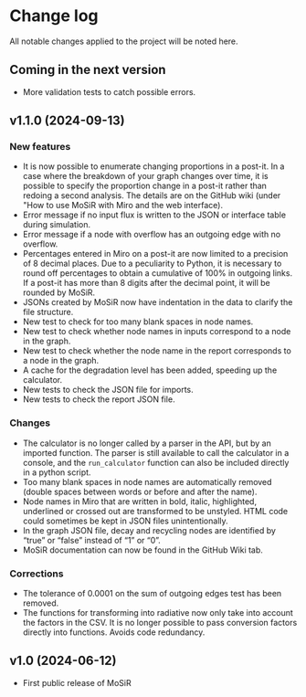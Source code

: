 # Change log
All notable changes applied to the project will be noted here.

## Coming in the next version
* More validation tests to catch possible errors.

## v1.1.0 (2024-09-13)
### New features
* It is now possible to enumerate changing proportions in a post-it. In a case where the breakdown of your graph changes over time, it is possible to specify the proportion change in a post-it rather than redoing a second analysis. The details are on the GitHub wiki (under "How to use MoSiR with Miro and the web interface). 
* Error message if no input flux is written to the JSON or interface table during simulation.
* Error message if a node with overflow has an outgoing edge with no overflow.
* Percentages entered in Miro on a post-it are now limited to a precision of 8 decimal places. Due to a peculiarity to Python, it is necessary to round off percentages to obtain a cumulative of 100% in outgoing links. If a post-it has more than 8 digits after the decimal point, it will be rounded by MoSiR. 
* JSONs created by MoSiR now have indentation in the data to clarify the file structure.
* New test to check for too many blank spaces in node names.
* New test to check whether node names in inputs correspond to a node in the graph.
* New test to check whether the node name in the report corresponds to a node in the graph.
* A cache for the degradation level has been added, speeding up the calculator.
* New tests to check the JSON file for imports.
* New tests to check the report JSON file.

### Changes
* The calculator is no longer called by a parser in the API, but by an imported function. The parser is still available to call the calculator in a console, and the `run_calculator` function can also be included directly in a python script.
* Too many blank spaces in node names are automatically removed (double spaces between words or before and after the name).
* Node names in Miro that are written in bold, italic, highlighted, underlined or crossed out are transformed to be unstyled. HTML code could sometimes be kept in JSON files unintentionally. 
* In the graph JSON file, decay and recycling nodes are identified by “true” or “false” instead of “1” or “0”.
* MoSiR documentation can now be found in the GitHub Wiki tab.

### Corrections
* The tolerance of 0.0001 on the sum of outgoing edges test has been removed.
* The functions for transforming into radiative now only take into account the factors in the CSV. It is no longer possible to pass conversion factors directly into functions. Avoids code redundancy.

## v1.0 (2024-06-12)
* First public release of MoSiR